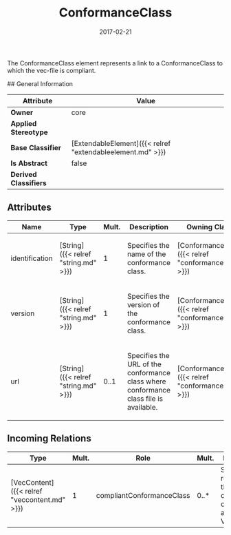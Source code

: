 ﻿---
title: ConformanceClass
toc: false
type: specs
date: "2017-02-21"
draft: false
specification: VEC
version: 1.1.3
documentType: "Recommendation"
elementType: Class
classes:
  - ConformanceClass
menu_name: vec-1.1.3
---
<p> The ConformanceClass element represents a link to a ConformanceClass to which the vec-file is compliant.      </p>
## General Information

| Attribute               | Value |
|-------------------------|-------|
| **Owner**               | core |
| **Applied Stereotype**  |   |
| **Base Classifier**     | [ExtendableElement]({{< relref "extendableelement.md" >}})<br/>  |
| **Is Abstract**         | false |
| **Derived Classifiers** |   |

## Attributes
|  Name  |  Type  |  Mult.  |  Description  |  Owning Classifier  |
|--------|--------|---------|---------------|--------------|
|identification | [String]({{< relref "string.md" >}}) | 1 | <p>Specifies the name of the conformance class. </p> | [ConformanceClass]({{< relref "conformanceclass.md" >}}) |
|version | [String]({{< relref "string.md" >}}) | 1 | <p> Specifies the version of the conformance class.      </p> | [ConformanceClass]({{< relref "conformanceclass.md" >}}) |
|url | [String]({{< relref "string.md" >}}) | 0..1 | <p>Specifies the URL of the conformance class where conformance class file is available. </p> | [ConformanceClass]({{< relref "conformanceclass.md" >}}) |

##  Incoming Relations
|    Type  |   Mult.  |   Role    |   Mult.   |   Description  |
|----------|----------|-----------|-----------|----------------|
| [VecContent]({{< relref "veccontent.md" >}}) | 1 | compliantConformanceClass | 0..* | Specifies references to the conformance classes that apply to the VEC-file. |
